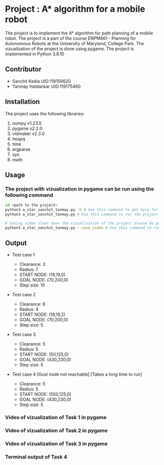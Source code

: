 # Project : A* algorithm for a mobile robot

The project is to implement the A* algorithm for path planning of a mobile robot.
The project is a part of the course ENPM661 - Planning for Autonomous Robots at the University of Maryland, College Park.
The vizualization of the project is done using pygame.
The project is implemented in Python 3.8.10

## Contributor

- Sanchit Kedia  UID:119159620
- Tanmay Haldankar UID:119175460

## Installation

The project uses the following libraries:

1. numpy v1.23.5
2. pygame v2.2.0
3. vidmaker v2.3.0
4. heapq
5. time
6. argparse
7. sys
8. math

## Usage

### The project with vizualization in pygame can be run using the following command

```sh
cd <path to the project>
python3 a_star_sanchit_tanmay.py -h # Use this command to get help for the command line arguments
python3 a_star_sanchit_tanmay.py # Use this command to run the project with vizualization in pygame wihout saving the video

# Saving video slows down the vizualization of the project please be patient while the video is being saved the program will quit automatically after the video is saved
python3 a_star_sanchit_tanmay.py --save_video # Use this command to run the project with vizualization in pygame and save the video
```

## Output

- Test case 1
  - Clearance: 3
  - Radius: 7
  - START NODE: (19,19,0)
  - GOAL NODE: (70,200,0)
  - Step size: 10

- Test case 2
  - Clearance: 6
  - Radius: 4
  - START NODE: (19,19,2)
  - GOAL NODE: (70,200,0)
  - Step size: 5

- Test case 3
  - Clearance: 5
  - Radius: 5
  - START NODE: (50,125,0)
  - GOAL NODE: (430,230,0)
  - Step size: 5

- Test case 4 [Goal node not reachable] [Takes a long time to run]
  - Clearance: 5
  - Radius: 5
  - START NODE: (550,125,0)
  - GOAL NODE: (430,230,0)
  - Step size: 5

### Video of vizualization of Task 1 in pygame


### Video of vizualization of Task 2 in pygame


### Video of vizualization of Task 3 in pygame


### Terminal output of Task 4

